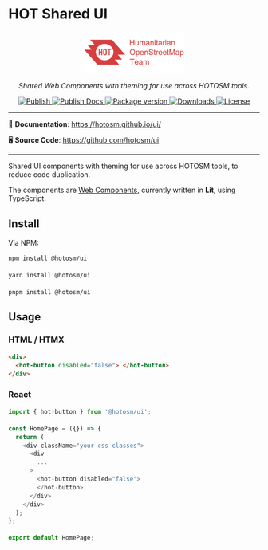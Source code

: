 # HOT Shared UI

<!-- markdownlint-disable -->
<p align="center">
  <img src="https://github.com/hotosm/fmtm/blob/main/images/hot_logo.png?raw=true" style="width: 200px;" alt="HOT"></a>
</p>
<p align="center">
  <em>Shared Web Components with theming for use across HOTOSM tools.</em>
</p>
<p align="center">
  <a href="https://github.com/hotosm/ui/actions/workflows/publish.yml" target="_blank">
      <img src="https://github.com/hotosm/ui/actions/workflows/publish.yml/badge.svg" alt="Publish">
  </a>
  <a href="https://github.com/hotosm/ui/actions/workflows/docs.yml" target="_blank">
      <img src="https://github.com/hotosm/ui/actions/workflows/docs.yml/badge.svg" alt="Publish Docs">
  </a>
  <a href="https://www.npmjs.com/package/@hotosm/ui" target="_blank">
      <img src="https://img.shields.io/npm/v/%40hotosm/ui?color=334D058"
      alt="Package version">
  </a>
  <a href="https://npmtrends.com/@hotosm/ui" target="_blank">
      <img src="https://img.shields.io/npm/dm/%40hotosm%2Fui"
      alt="Downloads">
  </a>
  <a href="https://github.com/hotosm/ui/blob/main/LICENSE" target="_blank">
      <img src="https://img.shields.io/github/license/hotosm/ui.svg" alt="License">
  </a>
</p>

---

📖 **Documentation**: <a href="https://hotosm.github.io/ui/" target="_blank">https://hotosm.github.io/ui/</a>

🖥️ **Source Code**: <a href="https://github.com/hotosm/ui" target="_blank">https://github.com/hotosm/ui</a>

---

<!-- markdownlint-enable -->

Shared UI components with theming for use across HOTOSM tools,
to reduce code duplication.

The components are
[Web Components](https://developer.mozilla.org/en-US/docs/Web/API/Web_components),
currently written in **Lit**, using TypeScript.

## Install

Via NPM:

```bash
npm install @hotosm/ui

yarn install @hotosm/ui

pnpm install @hotosm/ui
```

## Usage

### HTML / HTMX

```html
<div>
  <hot-button disabled="false"> </hot-button>
</div>
```

### React

```js
import { hot-button } from '@hotosm/ui';

const HomePage = ({}) => {
  return (
    <div className="your-css-classes">
      <div
        ...
      >
        <hot-button disabled="false">
        </hot-button>
      </div>
    </div>
  );
};

export default HomePage;
```
